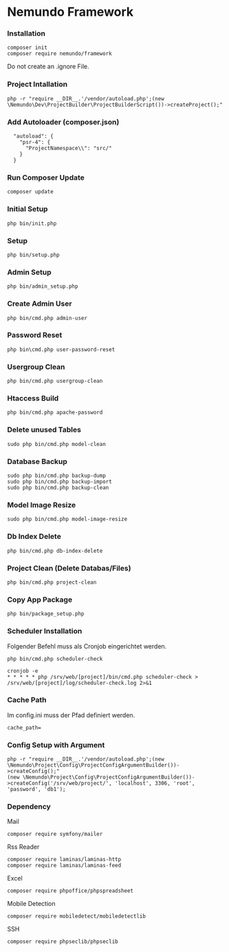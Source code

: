 # Nemundo Framework### Installation```composer initcomposer require nemundo/framework```Do not create an .ignore File.### Project Intallation```php -r "require __DIR__.'/vendor/autoload.php';(new \Nemundo\Dev\ProjectBuilder\ProjectBuilderScript())->createProject();"```### Add Autoloader (composer.json)```  "autoload": {    "psr-4": {      "ProjectNamespace\\": "src/"    }  }```### Run Composer Update```composer update```### Initial Setup```php bin/init.php```### Setup```php bin/setup.php```### Admin Setup```php bin/admin_setup.php```### Create Admin User```php bin/cmd.php admin-user```### Password Reset```php bin\cmd.php user-password-reset```### Usergroup Clean```php bin/cmd.php usergroup-clean```### Htaccess Build```php bin/cmd.php apache-password```### Delete unused Tables```sudo php bin/cmd.php model-clean```### Database Backup```sudo php bin/cmd.php backup-dumpsudo php bin/cmd.php backup-importsudo php bin/cmd.php backup-clean```### Model Image Resize```sudo php bin/cmd.php model-image-resize```### Db Index Delete```php bin/cmd.php db-index-delete```### Project Clean (Delete Databas/Files)```php bin/cmd.php project-clean```### Copy App Package```php bin/package_setup.php```### Scheduler InstallationFolgender Befehl muss als Cronjob eingerichtet werden. ```php bin/cmd.php scheduler-check``````cronjob -e* * * * * php /srv/web/[project]/bin/cmd.php scheduler-check > /srv/web/[project]/log/scheduler-check.log 2>&1```### Cache PathIm config.ini muss der Pfad definiert werden.```cache_path=```### Config Setup with Argument```php -r "require __DIR__.'/vendor/autoload.php';(new \Nemundo\Project\Config\ProjectConfigArgumentBuilder())->createConfig();"(new \Nemundo\Project\Config\ProjectConfigArgumentBuilder())->createConfig('/srv/web/project/', 'localhost', 3306, 'root', 'password', 'db1');```### DependencyMail```composer require symfony/mailer```Rss Reader```composer require laminas/laminas-httpcomposer require laminas/laminas-feed```Excel```composer require phpoffice/phpspreadsheet```Mobile Detection```composer require mobiledetect/mobiledetectlib```SSH```composer require phpseclib/phpseclib```